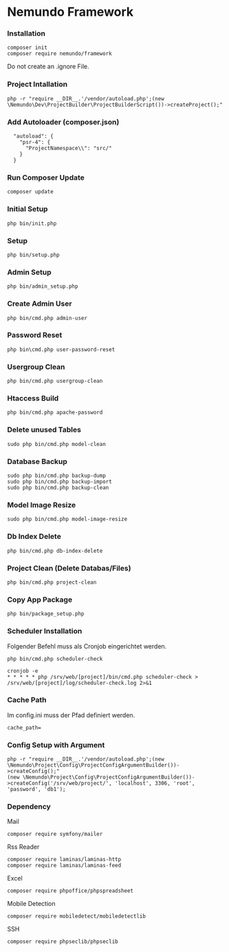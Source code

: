 # Nemundo Framework### Installation```composer initcomposer require nemundo/framework```Do not create an .ignore File.### Project Intallation```php -r "require __DIR__.'/vendor/autoload.php';(new \Nemundo\Dev\ProjectBuilder\ProjectBuilderScript())->createProject();"```### Add Autoloader (composer.json)```  "autoload": {    "psr-4": {      "ProjectNamespace\\": "src/"    }  }```### Run Composer Update```composer update```### Initial Setup```php bin/init.php```### Setup```php bin/setup.php```### Admin Setup```php bin/admin_setup.php```### Create Admin User```php bin/cmd.php admin-user```### Password Reset```php bin\cmd.php user-password-reset```### Usergroup Clean```php bin/cmd.php usergroup-clean```### Htaccess Build```php bin/cmd.php apache-password```### Delete unused Tables```sudo php bin/cmd.php model-clean```### Database Backup```sudo php bin/cmd.php backup-dumpsudo php bin/cmd.php backup-importsudo php bin/cmd.php backup-clean```### Model Image Resize```sudo php bin/cmd.php model-image-resize```### Db Index Delete```php bin/cmd.php db-index-delete```### Project Clean (Delete Databas/Files)```php bin/cmd.php project-clean```### Copy App Package```php bin/package_setup.php```### Scheduler InstallationFolgender Befehl muss als Cronjob eingerichtet werden. ```php bin/cmd.php scheduler-check``````cronjob -e* * * * * php /srv/web/[project]/bin/cmd.php scheduler-check > /srv/web/[project]/log/scheduler-check.log 2>&1```### Cache PathIm config.ini muss der Pfad definiert werden.```cache_path=```### Config Setup with Argument```php -r "require __DIR__.'/vendor/autoload.php';(new \Nemundo\Project\Config\ProjectConfigArgumentBuilder())->createConfig();"(new \Nemundo\Project\Config\ProjectConfigArgumentBuilder())->createConfig('/srv/web/project/', 'localhost', 3306, 'root', 'password', 'db1');```### DependencyMail```composer require symfony/mailer```Rss Reader```composer require laminas/laminas-httpcomposer require laminas/laminas-feed```Excel```composer require phpoffice/phpspreadsheet```Mobile Detection```composer require mobiledetect/mobiledetectlib```SSH```composer require phpseclib/phpseclib```